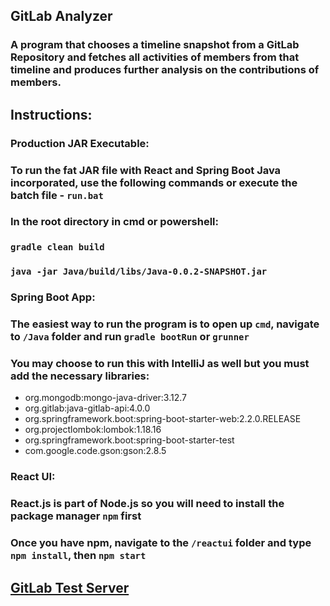 ## GitLab Analyzer
  
  
### A program that chooses a timeline snapshot from a GitLab Repository and fetches all activities of members from that timeline and produces further analysis on the contributions of members.
  
## Instructions:
  
### Production JAR Executable:
### To run the fat JAR file with React and Spring Boot Java incorporated, use the following commands or execute the batch file - `run.bat`
###    In the root directory in cmd or powershell: 
###        `gradle clean build`
###        `java -jar Java/build/libs/Java-0.0.2-SNAPSHOT.jar`
###  
### Spring Boot App:
### The easiest way to run the program is to open up `cmd`, navigate to `/Java` folder and run `gradle bootRun` or `grunner`
  
### You may choose to run this with IntelliJ as well but you must add the necessary libraries:
  
+ org.mongodb:mongo-java-driver:3.12.7
+ org.gitlab:java-gitlab-api:4.0.0
+ org.springframework.boot:spring-boot-starter-web:2.2.0.RELEASE
+ org.projectlombok:lombok:1.18.16
+ org.springframework.boot:spring-boot-starter-test
+ com.google.code.gson:gson:2.8.5
  
### React UI:
### React.js is part of Node.js so you will need to install the package manager `npm` first
### Once you have npm, navigate to the `/reactui` folder and type `npm install`, then `npm start` 
  
## **[GitLab Test Server](https://cmpt373-1211-10.cmpt.sfu.ca/)**